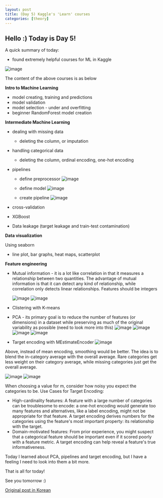 ```yaml
---
layout: post
title: (Day 5) Kaggle's 'Learn' courses
categories: [theory]
---
```


## Hello :) Today is Day 5!
A quick summary of today:
* found extremely helpful courses for ML in Kaggle

![image](https://github.com/ivanstudyblog/ivanstudyblog.github.io/assets/167014511/0ea13b70-d32f-4737-9707-f9a2c77139bd)

The content of the above courses is as below

**Intro to Machine Learning**
* model creating, training and predictions
* model validation
* model selection - under and overfitting
* beginner RandomForest model creation

**Intermediate Machine Learning**
* dealing with missing data
    * deleting the column, or imputation
* handling categorical data
    * deleting the column, ordinal encoding, one-hot encoding
* pipelines
    * define preprocessor
      ![image](https://github.com/ivanstudyblog/ivanstudyblog.github.io/assets/167014511/1647ca59-f368-45e2-9bde-5cc0acf22fee)

    * define model
 ![image](https://github.com/ivanstudyblog/ivanstudyblog.github.io/assets/167014511/6126bf51-35a3-41ae-b7ba-48742efb6c3c)

    * create pipeline
      ![image](https://github.com/ivanstudyblog/ivanstudyblog.github.io/assets/167014511/1eb0821b-b2c7-4a01-9d0e-c17744a866e0)

* cross-validation
* XGBoost
* Data leakage (target leakage and train-test contamination)

**Data visualization**

Using seaborn
* line plot, bar graphs, heat maps, scatterplot

**Feature engineering**

* Mutual information - it is a lot like correlation in that it measures a relationship between two quantities. The advantage of mutual information is that it can detect any kind of relationship, while correlation only detects linear relationships. Features should be integers

  ![image](https://github.com/ivanstudyblog/ivanstudyblog.github.io/assets/167014511/f7315274-4f55-4d52-9989-b52e3625159c)
![image](https://github.com/ivanstudyblog/ivanstudyblog.github.io/assets/167014511/e267b451-f1ff-479c-b08a-4d0b0ec61455)

* Clistering with K-means
* PCA - its primary goal is to reduce the number of features (or dimensions) in a dataset while preserving as much of the original variability as possible (need to look more into this)
![image](https://github.com/ivanstudyblog/ivanstudyblog.github.io/assets/167014511/8a042c9c-f385-4bab-a5b7-24220a62325c)
![image](https://github.com/ivanstudyblog/ivanstudyblog.github.io/assets/167014511/49d53303-4084-4b65-bc3e-517da14e73a9)
![image](https://github.com/ivanstudyblog/ivanstudyblog.github.io/assets/167014511/b917ce5a-c377-4b9c-b7b7-4f715b79025c)
![image](https://github.com/ivanstudyblog/ivanstudyblog.github.io/assets/167014511/c7fe6f85-86dc-4c16-92cc-53757b61de5c)

* Target encoding with MEstimateEncoder
![image](https://github.com/ivanstudyblog/ivanstudyblog.github.io/assets/167014511/732635cb-9f21-4122-9eae-1071e642d1ca)

Above, instead of mean encoding, smoothing would be better. The idea is to blend the in-category average with the overall average. Rare categories get less weight on their category average, while missing categories just get the overall average.

![image](https://github.com/ivanstudyblog/ivanstudyblog.github.io/assets/167014511/33da4baf-0fff-4eb7-8d0f-da0edc0eb163)
![image](https://github.com/ivanstudyblog/ivanstudyblog.github.io/assets/167014511/d6101a7f-1956-4e8c-928c-4cea85c7a95c)

When choosing a value for m, consider how noisy you expect the categories to be.
Use Cases for Target Encoding:
* High-cardinality features: A feature with a large number of categories can be troublesome to encode: a one-hot encoding would generate too many features and alternatives, like a label encoding, might not be appropriate for that feature. A target encoding derives numbers for the categories using the feature's most important property: its relationship with the target.
* Domain-motivated features: From prior experience, you might suspect that a categorical feature should be important even if it scored poorly with a feature metric. A target encoding can help reveal a feature's true informativeness.

Today I learned about PCA, pipelines and target encoding, but I have a feeling I need to look into them a bit more. 

That is all for today!

See you tomorrow :)

[Original post in Korean](https://50daysml.blogspot.com/2024/01/day-5-kaggle-learn-courses.html)
